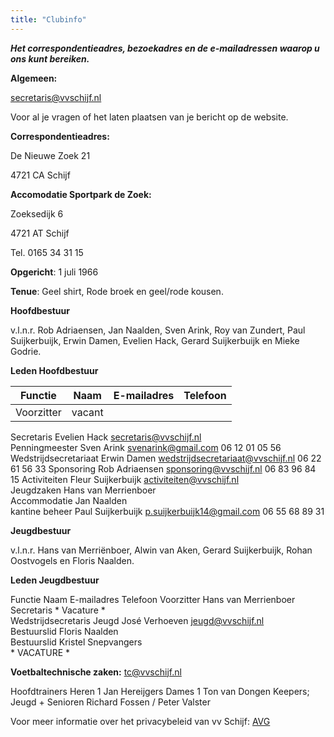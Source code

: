 ```yaml
---
title: "Clubinfo"
---
```


**_Het correspondentieadres, bezoekadres en de e-mailadressen waarop u ons kunt bereiken._**


**Algemeen:**

secretaris@vvschijf.nl

Voor al je vragen of het laten plaatsen van je bericht op de website.


**Correspondentieadres:**

De Nieuwe Zoek 21

4721 CA  Schijf


**Accomodatie Sportpark de Zoek:**

Zoeksedijk 6

4721 AT  Schijf

Tel. 0165 34 31 15


**Opgericht**: 1 juli 1966

**Tenue**: Geel shirt, Rode broek en geel/rode kousen.


**Hoofdbestuur**



v.l.n.r. Rob Adriaensen, Jan Naalden, Sven Arink, Roy van Zundert, Paul Suijkerbuijk, Erwin Damen, Evelien Hack, Gerard Suijkerbuijk en Mieke Godrie.

**Leden Hoofdbestuur**

| Functie       | Naam      | E-mailadres | Telefoon |
| ------------- | --------- | ----------- | -------- |
| Voorzitter    | vacant    |             |          |
 
Secretaris	 Evelien Hack 	 secretaris@vvschijf.nl	  
Penningmeester	 Sven Arink	 svenarink@gmail.com	 06 12 01 05 56
Wedstrijdsecretariaat	 Erwin Damen	 wedstrijdsecretariaat@vvschijf.nl	 06 22 61 56 33
Sponsoring	 Rob Adriaensen	 sponsoring@vvschijf.nl	 06 83 96 84 15 
Activiteiten	 Fleur Suijkerbuijk	 activiteiten@vvschijf.nl	  
Jeugdzaken	 Hans van Merrienboer	 	  
Accommodatie	 Jan Naalden	 	  
kantine beheer	 Paul Suijkerbuijk	 p.suijkerbuijk14@gmail.com	   06 55 68 89 31


**Jeugdbestuur**



v.l.n.r. Hans van Merriënboer, Alwin van Aken, Gerard Suijkerbuijk, Rohan Oostvogels en Floris Naalden.

**Leden Jeugdbestuur**
 
 Functie                                                 	 Naam	 E-mailadres	 Telefoon
 Voorzitter	 Hans van Merrienboer	 	  
 Secretaris	 * Vacature *	 	 
 Wedstrijdsecretaris Jeugd	 José Verhoeven	jeugd@vvschijf.nl	  
 Bestuurslid	 Floris Naalden	 	  
 Bestuurslid	 Kristel Snepvangers	 	  
     * VACATURE *	 	 	  


**Voetbaltechnische zaken:**  tc@vvschijf.nl


Hoofdtrainers
 Heren 1	 Jan Hereijgers
 Dames 1	Ton van Dongen
 Keepers; Jeugd + Senioren 	 Richard Fossen / Peter Valster 
 

Voor meer informatie over het privacybeleid van vv Schijf: [AVG](/avg)
